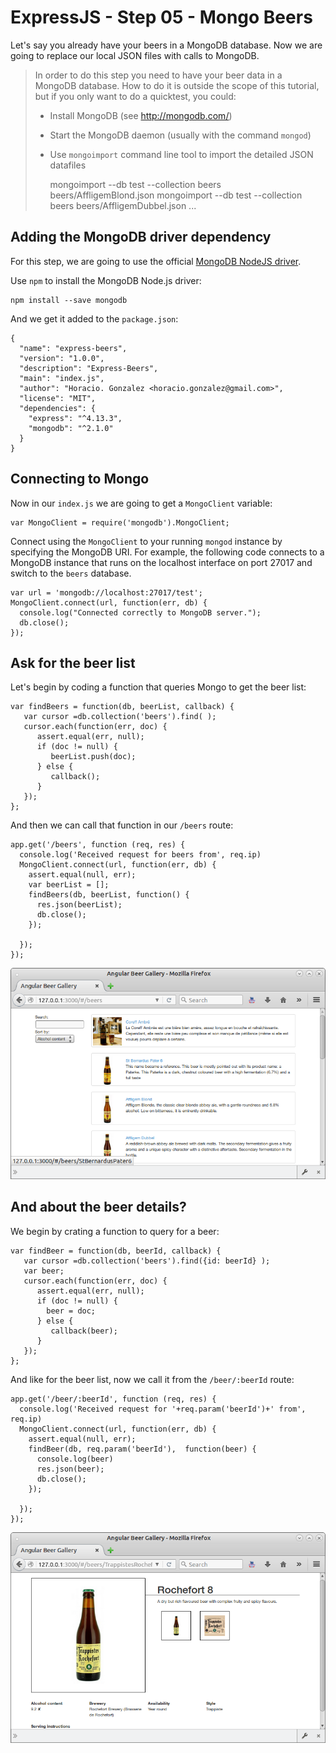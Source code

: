 # ExpressJS - Step 05 - Mongo Beers

Let's say you already have your beers in a MongoDB database. Now we are going to replace our local JSON files with calls to MongoDB.

> In order to do this step you need to have your beer data in a MongoDB database.
> How to do it is outside the scope of this tutorial, but if you only want to do a quicktest, you could:
>
> - Install MongoDB (see http://mongodb.com/)
> - Start the MongoDB daemon (usually with the command `mongod`)
> - Use `mongoimport` command line tool to import the detailed JSON datafiles
>
>      mongoimport --db test --collection beers beers/AffligemBlond.json
>      mongoimport --db test --collection beers beers/AffligemDubbel.json
>      ...   


## Adding the MongoDB driver dependency

For this step, we are going to use the official [MongoDB NodeJS driver](http://docs.mongodb.org/ecosystem/drivers/node-js).

Use `npm` to install the MongoDB Node.js driver:

    npm install --save mongodb

And we get it added to the `package.json`:  

    {
      "name": "express-beers",
      "version": "1.0.0",
      "description": "Express-Beers",
      "main": "index.js",
      "author": "Horacio. Gonzalez <horacio.gonzalez@gmail.com>",
      "license": "MIT",
      "dependencies": {
        "express": "^4.13.3",
        "mongodb": "^2.1.0"
      }
    }

## Connecting to Mongo

Now in our `index.js` we are going to get a `MongoClient` variable:

    var MongoClient = require('mongodb').MongoClient;


Connect using the `MongoClient` to your running `mongod` instance by specifying the MongoDB URI. For example, the following code connects to a MongoDB instance that runs on the localhost interface on port 27017 and switch to the `beers` database.

    var url = 'mongodb://localhost:27017/test';
    MongoClient.connect(url, function(err, db) {
      console.log("Connected correctly to MongoDB server.");
      db.close();
    });


## Ask for the beer list

Let's begin by coding a function that queries Mongo to get the beer list:

    var findBeers = function(db, beerList, callback) {
       var cursor =db.collection('beers').find( );
       cursor.each(function(err, doc) {
          assert.equal(err, null);
          if (doc != null) {
             beerList.push(doc);
          } else {
             callback();
          }
       });
    };


And then we can call that function in our `/beers` route:

    app.get('/beers', function (req, res) {
      console.log('Received request for beers from', req.ip)
      MongoClient.connect(url, function(err, db) {
        assert.equal(null, err);
        var beerList = [];
        findBeers(db, beerList, function() {
          res.json(beerList);
          db.close();
        });

      });
    });


![Beer list](/assets/step-05-beerlist.png)


## And about the beer details?

We begin by crating a function to query for a beer:

    var findBeer = function(db, beerId, callback) {
       var cursor =db.collection('beers').find({id: beerId} );
       var beer;
       cursor.each(function(err, doc) {
          assert.equal(err, null);
          if (doc != null) {
            beer = doc;
          } else {
             callback(beer);
          }
       });
    };

And like for the beer list, now we call it from the `/beer/:beerId` route:

    app.get('/beer/:beerId', function (req, res) {
      console.log('Received request for '+req.param('beerId')+' from', req.ip)
      MongoClient.connect(url, function(err, db) {
        assert.equal(null, err);
        findBeer(db, req.param('beerId'),  function(beer) {
          console.log(beer)
          res.json(beer);
          db.close();
        });

      });
    });    


![Beer list](/assets/step-05-beerdetails.png)
